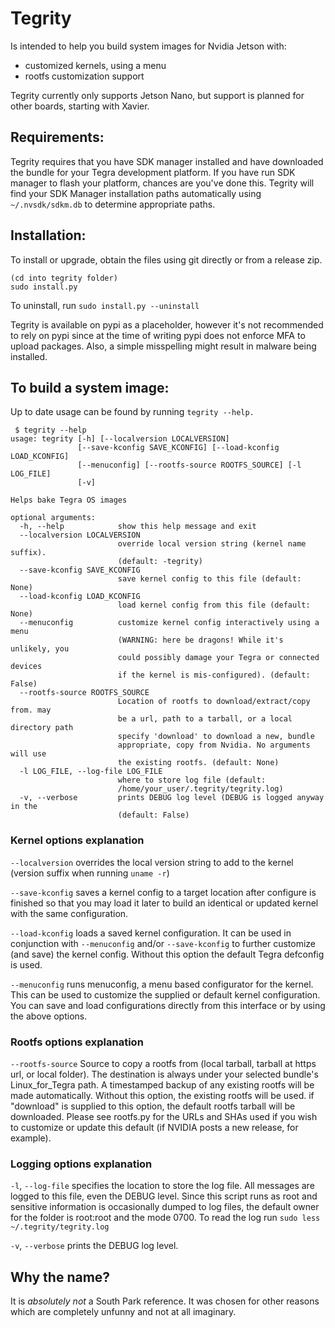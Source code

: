 # Tegrity

Is intended to help you build system images for Nvidia Jetson with:

* customized kernels, using a menu
* rootfs customization support

Tegrity currently only supports Jetson Nano, but support is planned for other
boards, starting with Xavier.

## Requirements:

Tegrity requires that you have SDK manager installed and have downloaded the
bundle for your Tegra development platform. If you have run SDK manager to 
flash your platform, chances are you've done this. Tegrity will find your SDK
Manager installation paths automatically using `~/.nvsdk/sdkm.db` to determine
appropriate paths.

## Installation:
To install or upgrade, obtain the files using git directly or from a release 
zip.
```
(cd into tegrity folder)
sudo install.py
```
To uninstall, run `sudo install.py --uninstall`

Tegrity is available on pypi as a placeholder, however it's not recommended to 
rely on pypi since at the time of writing pypi does not enforce MFA to upload 
packages. Also, a simple misspelling might result in malware being installed.

## To build a system image:
Up to date usage can be found by running `tegrity --help.`
```
 $ tegrity --help
usage: tegrity [-h] [--localversion LOCALVERSION]
               [--save-kconfig SAVE_KCONFIG] [--load-kconfig LOAD_KCONFIG]
               [--menuconfig] [--rootfs-source ROOTFS_SOURCE] [-l LOG_FILE]
               [-v]

Helps bake Tegra OS images

optional arguments:
  -h, --help            show this help message and exit
  --localversion LOCALVERSION
                        override local version string (kernel name suffix).
                        (default: -tegrity)
  --save-kconfig SAVE_KCONFIG
                        save kernel config to this file (default: None)
  --load-kconfig LOAD_KCONFIG
                        load kernel config from this file (default: None)
  --menuconfig          customize kernel config interactively using a menu
                        (WARNING: here be dragons! While it's unlikely, you
                        could possibly damage your Tegra or connected devices
                        if the kernel is mis-configured). (default: False)
  --rootfs-source ROOTFS_SOURCE
                        Location of rootfs to download/extract/copy from. may
                        be a url, path to a tarball, or a local directory path
                        specify 'download' to download a new, bundle
                        appropriate, copy from Nvidia. No arguments will use
                        the existing rootfs. (default: None)
  -l LOG_FILE, --log-file LOG_FILE
                        where to store log file (default:
                        /home/your_user/.tegrity/tegrity.log)
  -v, --verbose         prints DEBUG log level (DEBUG is logged anyway in the
                        (default: False)
```

### Kernel options explanation

`--localversion` overrides the local version string to add to the kernel 
(version suffix when running `uname -r`)

`--save-kconfig` saves a kernel config to a target location after configure 
is finished so that you may load it later to build an identical or updated 
kernel with the same configuration.

`--load-kconfig` loads a saved kernel configuration. It can be used in 
conjunction with `--menuconfig` and/or `--save-kconfig` to further customize 
(and save) the kernel config. Without this option the default Tegra defconfig is
used.

`--menuconfig` runs menuconfig, a menu based configurator for the kernel. This 
can be used to customize the supplied or default kernel configuration. You can 
save and load configurations directly from this interface or by using the above 
options.

### Rootfs options explanation

`--rootfs-source` Source to copy a rootfs from (local tarball, tarball at https
url, or local folder). The destination is always under your selected bundle's 
Linux_for_Tegra path. A timestamped backup of any existing rootfs will be made
automatically. Without this option, the existing rootfs will be used.
if "download" is supplied to this option, the default rootfs tarball will be
downloaded. Please see rootfs.py for the URLs and SHAs used if you wish to
customize or update this default (if NVIDIA posts a new release, for example).

### Logging options explanation

`-l`, `--log-file` specifies the location to store the log file. All messages
are logged to this file, even the DEBUG level. Since this script runs as root 
and sensitive information is occasionally dumped to log files, the default
owner for the folder is root:root and the mode 0700. To read the log run 
`sudo less ~/.tegrity/tegrity.log`

`-v`, `--verbose` prints the DEBUG log level.

## Why the name?
It is *absolutely not* a South Park reference. It was chosen for other reasons
which are completely unfunny and not at all imaginary.
